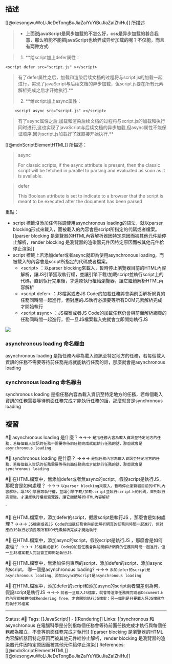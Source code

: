 ## 描述
[[@xiesongwuWoLiJieDeTongBuJiaZaiYuYiBuJiaZaiZhiHu]] 所描述
> -   **上面说javaScript是同步加载的不怎么好，css是异步加载的甚合我意，那么咱能不能把javaScript也给弄成异步加载的呢？不仅能，而且有两种方式:**

> 1.  **给script加上defer属性：  
>
```
<script defer src="script.js" ></script>  
```
    
> 有了defer属性之后，加载和渲染后续文档的过程将与script.js的加载一起进行，实现了javaScript与后续文档的异步加载，但script.js要在所有元素解析完成之后才开始执行.**
> 
> 2.  **给script加上async属性：  
```
	<script async src="script.js" ></script>  
```

> 有了async属性之后,加载和渲染后续文档的过程将与script.js的加载和执行同时进行,这也实现了javaScript与后续文档的异步加载,但async属性不能保证顺序,因为script.js加载好了就直接开始执行.**


[[@mdnScriptElementHTML]] 所描述：
> async
> 
> For classic scripts, if the async attribute is present, then the classic script will be fetched in parallel to parsing and evaluated as soon as it is available.


> defer
> 
> This Boolean attribute is set to indicate to a browser that the script is meant to be executed after the document has been parsed

重點：
- script 標籤沒添加任何強調使用asynchronous loading的語法，就以parser blocking形式來載入，而被載入的內容會是script所指定的代碼或者檔案。
[[parser blocking 是瀏覽器的HTML內容解析器因特定原因而被其他元件給停止解析，render blocking 是瀏覽器的渲染器元件因特定原因而被其他元件給停止渲染]]
- script 標籤上若添加defer或者async就即為使用asynchronous loading，而被載入的內容會是script所指定的代碼或者檔案。
	- \<script\> ：以parser blocking來載入，暫時停止瀏覽器目前的HTML內容解析，讓JS引擎獲取執行權，並讓引擎下載/加載script並執行script上的代碼，直到執行完畢後，才還原執行權給瀏覽器，讓它繼續解析HTML內容解析
	- \<script defer\> ：JS檔案或者JS Code的加載任務將會與前面解析網頁的任務同時間一起進行，但對應的JS執行必須要等所有DOM元素解析完成才開始執行
	- \<script async\>  ：JS檔案或者JS Code的加載任務仍會與前面解析網頁的任務同時間一起進行，但一旦JS檔案載入完就會立即開始執行JS
	
![](https://res.cloudinary.com/dqfxgtyoi/image/upload/v1659094553/blog/html/script-tag_lup7vy.png)



### asynchronous loading 命名緣由

asynchronous loading 是指任務內容為載入資訊至特定地方的任務，若每個載入資訊的任務不需要等待前任務完成就能執行任務的話，那麼就會是asynchronous loading
 
### synchronous loading  命名緣由
synchronous loading 是指任務內容為載入資訊至特定地方的任務，若每個載入資訊的任務需要等待前面任務完成才能執行任務的話，那麼就會是synchronous loading

## 複習
#🧠 asynchronous loading 是什麼？->->-> `是指任務內容為載入資訊至特定地方的任務，若每個載入資訊的任務不需要等待前任務完成就能執行任務的話，那麼就會是asynchronous loading`
<!--SR:!2022-11-15,72,250-->

#🧠 synchronous loading  是什麼？ ->->-> `是指任務內容為載入資訊至特定地方的任務，若每個載入資訊的任務需要等待前面任務完成才能執行任務的話，那麼就會是synchronous loading`
<!--SR:!2022-11-13,69,250-->

#🧠 在HTML檔案中，無添加defer或者無async的script，假設script是執行JS，那麼會是如何處理？ ->->-> `以parser blocking來載入，暫時停止瀏覽器目前的HTML內容解析，讓JS引擎獲取執行權，並讓引擎下載/加載script並執行script上的代碼，直到執行完畢後，才還原執行權給瀏覽器，讓它繼續解析HTML內容解析`

`

#🧠 在HTML檔案中，添加defer的script，假設script是執行JS ，那麼會是如何處理？->->-> `JS檔案或者JS Code的加載任務會與前面解析網頁的任務同時間一起進行，但對應的JS執行必須要等所有DOM元素解析完成才開始執行`
<!--SR:!2022-11-10,65,250-->


#🧠 在HTML檔案中，添加async的script，假設script是執行JS ，那麼會是如何處理？ ->->-> `JS檔案或者JS Code的加載任務會與前面解析網頁的任務同時間一起進行，但一旦JS檔案載入完就會立即開始執行JS`
<!--SR:!2022-11-22,74,250-->


#🧠 在HTML檔案中，無添加任何東西的script、添加defer的script、添加async的script， 哪一個是asynchronous loading?  ->->-> `添加defer的script是asynchronous loading、添加async的script是asynchronous loading`
<!--SR:!2023-02-10,118,250-->


#🧠 在HTML檔案中，添加defer的script和添加async的script兩者間差別為何，假設script是執行JS  ->->-> `前者一旦載入JS檔案，就會等渲染任務做完或者Document上的內容都被轉換成Rendering Tree，才會開始執行JS檔案；另一個則是只要載入好JS檔就立刻執行JS檔案`
<!--SR:!2022-11-18,74,250-->

---
Status: #🌱 
Tags:
[[JavaScript]] - [[Rendering]]
Links:
[[synchronous 和 asynchronous 在電腦科學是分別指每個任務會等待前面任務完成才執行與每個任務都為獨立，不會等前面任務完成才執行]]
[[parser blocking 是瀏覽器的HTML內容解析器因特定原因而被其他元件給停止解析，render blocking 是瀏覽器的渲染器元件因特定原因而被其他元件給停止渲染]]
References:
[[@mdnScriptElementHTML]]
[[@xiesongwuWoLiJieDeTongBuJiaZaiYuYiBuJiaZaiZhiHu]]